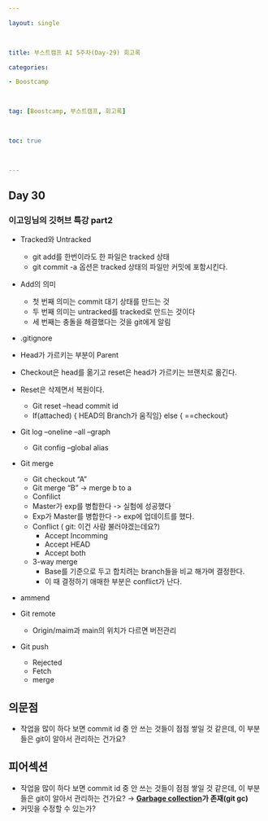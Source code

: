 ```yaml
---

layout: single

  

title: 부스트캠프 AI 5주차(Day-29) 회고록

categories:

- Boostcamp

  

tag: [Boostcamp, 부스트캠프, 회고록]

  

toc: true

  

---
```


## Day 30

### 이고잉님의 깃허브 특강 part2

+ Tracked와 Untracked
  + git add를 한번이라도 한 파일은 tracked 상태
  + git commit -a 옵션은 tracked 상태의 파일만 커밋에 포함시킨다.

+ Add의 의미
  + 첫 번째 의미는 commit 대기 상태를 만드는 것
  + 두 번째 의미는 untracked를 tracked로 만드는 것이다
  + 세 번째는 충돌을 해결했다는 것을 git에게 알림

+ .gitignore

+ Head가 가르키는 부분이 Parent
+ Checkout은 head를 옮기고 reset은 head가 가르키는 브랜치로 옮긴다.
+ Reset은 삭제면서 복원이다.
  + Git reset –head commit id
  + If(attached) { HEAD의 Branch가 움직임} else { ==checkout}
+ Git log –oneline –all –graph
  + Git config –global alias
+ Git merge
  + Git checkout “A”
  + Git merge “B” -> merge b to a
  + Confilict
  + Master가 exp를 병합한다 -> 실험에 성공했다
  + Exp가 Master를 병합한다 -> exp에 업데이트를 했다.
  + Conflict ( git: 이건 사람 불러야겠는데요?)
    + Accept Incomming
    + Accept HEAD
    + Accept both
  + 3-way merge
    + Base를 기준으로 두고 합치려는 branch들을 비교 해가며 결정한다.
    + 이 때 결정하기 애매한 부분은 conflict가 난다.
+ ammend
+ Git remote
  + Origin/maim과 main의 위치가 다르면 버전관리
+ Git push
  + Rejected
  + Fetch
  + merge

## 의문점
+ 작업을 많이 하다 보면 commit id 중 안 쓰는 것들이 점점 쌓일 것 같은데, 이 부분들은 git이 알아서 관리하는 건가요?

## 피어섹션

- 작업을 많이 하다 보면 commit id 중 안 쓰는 것들이 점점 쌓일 것 같은데, 이 부분들은 git이 알아서 관리하는 건가요? → **[Garbage collection](https://git-scm.com/docs/git-gc)가 존재(git gc)**
- 커밋을 수정할 수 있는가?
